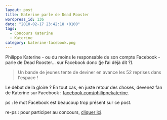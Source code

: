 ```yaml
---
layout: post
title: Katerine parle de Dead Rooster
wordpress_id: 136
date: "2010-02-17 23:42:18 +0100"
tags:
  - Concours Katerine
  - Katerine
category: katerine-facebook.png
---
```


Philippe Katerine - ou du moins le responsable de son compte Facebook - parle de
Dead Rooster… sur Facebook donc (je l’ai déjà dit ?).

> Un bande de jeunes tente de deviner en avance les 52 reprises dans l'espace !

Le début de la gloire ? En tout cas, en juste retour des choses, devenez fan de
Katerine sur Facebook : [facebook.com/philippekaterine][1].

ps : le mot Facebook est beaucoup trop présent sur ce post.

re-ps : pour participer au concours, [cliquer ici][i1].

[i1]: https://www.deadrooster.org/concours-katerine-francis-et-ses-peintres/
[1]: https://www.facebook.com/philippekaterine/posts/326676632800
